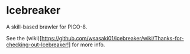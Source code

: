 # Icebreaker
A skill-based brawler for PICO-8.

See the (wiki)[https://github.com/wsasaki01/icebreaker/wiki/Thanks-for-checking-out-Icebreaker!] for more info.
